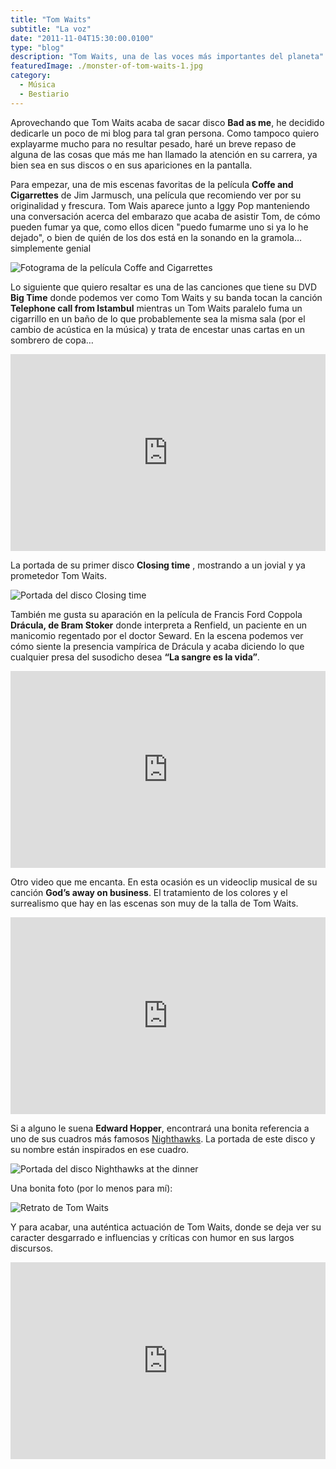 ```yaml
---
title: "Tom Waits"
subtitle: "La voz"
date: "2011-11-04T15:30:00.0100"
type: "blog"
description: "Tom Waits, una de las voces más importantes del planeta"
featuredImage: ./monster-of-tom-waits-1.jpg
category:
  - Música
  - Bestiario
---
```


Aprovechando que Tom Waits acaba de sacar disco **Bad as me**, he decidido dedicarle un poco de mi blog para tal gran persona. Como tampoco quiero explayarme mucho para no resultar pesado, haré un breve repaso de alguna de las cosas que más me han llamado la atención en su carrera, ya bien sea en sus discos o en sus apariciones en la pantalla.

Para empezar, una de mis escenas favoritas de la película **Coffe and Cigarrettes** de Jim Jarmusch, una película que recomiendo ver por su originalidad y frescura. Tom Wais aparece junto a Iggy Pop manteniendo una conversación acerca del embarazo que acaba de asistir Tom, de cómo pueden fumar ya que, como ellos dicen "puedo fumarme uno si ya lo he dejado", o bien de quién de los dos está en la sonando en la gramola… simplemente genial

![Fotograma de la película Coffe and Cigarrettes](./monster-of-tom-waits-2.jpg)

Lo siguiente que quiero resaltar es una de las canciones que tiene su DVD **Big Time** donde podemos ver como Tom Waits y su banda tocan la canción **Telephone call from Istambul** mientras un Tom Waits paralelo fuma un cigarrillo en un baño de lo que probablemente sea la misma sala (por el cambio de acústica en la música) y trata de encestar unas cartas en un sombrero de copa…

<iframe width="100%" height="315" src="https://www.youtube.com/embed/3-t9z8OLoCg" frameborder="0" allow="accelerometer; autoplay; encrypted-media; gyroscope; picture-in-picture" allowfullscreen></iframe>

La portada de su primer disco **Closing time** , mostrando a un jovial y ya prometedor Tom Waits.

![Portada del disco Closing time](./monster-of-tom-waits-3.png)

También me gusta su aparación en la película de Francis Ford Coppola **Drácula, de Bram Stoker** donde interpreta a Renfield, un paciente en un manicomio regentado por el doctor Seward. En la escena podemos ver cómo siente la presencia vampírica de Drácula y acaba diciendo lo que cualquier presa del susodicho desea **“La sangre es la vida”**.

<iframe width="100%" height="315" src="https://www.youtube.com/embed/hsiRIZbstBw" frameborder="0" allow="accelerometer; autoplay; encrypted-media; gyroscope; picture-in-picture" allowfullscreen></iframe>

Otro video que me encanta. En esta ocasión es un videoclip musical de su canción **God’s away on business**. El tratamiento de los colores y el surrealismo que hay en las escenas son muy de la talla de Tom Waits.

<iframe width="100%" height="315" src="https://www.youtube.com/embed/W9mhsW5aWJM" frameborder="0" allow="accelerometer; autoplay; encrypted-media; gyroscope; picture-in-picture" allowfullscreen></iframe>

Si a alguno le suena **Edward Hopper**, encontrará una bonita referencia a uno de sus cuadros más famosos [Nighthawks](https://es.wikipedia.org/wiki/Nighthawks). La portada de este disco y su nombre están inspirados en ese cuadro.

![Portada del disco Nighthawks at the dinner](./monster-of-tom-waits-4.png)

Una bonita foto (por lo menos para mí):

![Retrato de Tom Waits](./monster-of-tom-waits-5.jpg)

Y para acabar, una auténtica actuación de Tom Waits, donde se deja ver su caracter desgarrado e influencias y críticas con humor en sus largos discursos.

<iframe width="100%" height="315" src="https://www.youtube.com/embed/1wfamPW3Eaw" frameborder="0" allow="accelerometer; autoplay; encrypted-media; gyroscope; picture-in-picture" allowfullscreen></iframe>
